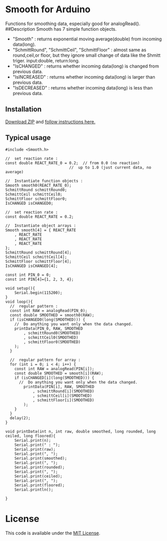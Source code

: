 # Smooth for Arduino
Functions for smoothing data, especially good for analogRead().
##Description
Smooth has 7 simple function objects.

+ "Smooth" : returns exponential moving average(double) from incoming data(long).
+ "SchmittRound", "SchmittCeil", "SchmittFloor" : almost same as round,ceil,or floor, but they ignore small change of data like the Shmitt triger. input:double, return:long.
+ "IsCHANGED" : returns whether incoming data(long) is changed from previous data.
+ "IsINCREASED" : returns whether incoming data(long) is larger than previous data.
+ "IsDECREASED" : returns whether incoming data(long) is less than previous data.


## Installation
[Download ZIP](https://github.com/ttatsf/Smooth/archive/master.zip) and [follow instructions here.](https://www.arduino.cc/en/Guide/Libraries)

## Typical usage

```
#include <Smooth.h>

//  set reaction rate :
const double REACT_RATE_0 = 0.2;  // from 0.0 (no reaction)
                            //  up to 1.0 (just current data, no average)

//  Instantiate function objects :
Smooth smooth0(REACT_RATE_0);
SchmittRound schmittRound0;
SchmittCeil schmittCeil0;
SchmittFloor schmittFloor0;
IsCHANGED isCHANGED0;  

//  set reaction rate :
const double REACT_RATE = 0.2;

//  Instantiate object arrays :
Smooth smooth[4] = { REACT_RATE
    , REACT_RATE
    , REACT_RATE
    , REACT_RATE
};
SchmittRound schmittRound[4];
SchmittCeil schmittCeil[4];
SchmittFloor schmittFloor[4];
IsCHANGED isCHANGED[4];

const int PIN_0 = 0;
const int PIN[4]={1, 2, 3, 4};

void setup(){
    Serial.begin(115200);
}
void loop(){
  //  regular pattern :
  const int RAW = analogRead(PIN_0);
  const double SMOOTHED = smooth0(RAW);
  if (isCHANGED0(long(SMOOTHED))) {
    //  Do anything you want only when the data changed.
    printData(PIN_0, RAW, SMOOTHED
        , schmittRound0(SMOOTHED)
        , schmittCeil0(SMOOTHED)
        , schmittFloor0(SMOOTHED)
    );
  }

  //  regular pattern for array :
  for (int i = 0; i < 4; i++) {
    const int RAW = analogRead(PIN[i]);
    const double SMOOTHED = smooth[i](RAW);
    if (isCHANGED[i](long(SMOOTHED))) {
      //  Do anything you want only when the data changed.
        printData(PIN[i], RAW, SMOOTHED
            , schmittRound[i](SMOOTHED)
            , schmittCeil[i](SMOOTHED)
            , schmittFloor[i](SMOOTHED)
        );
    }
  }
  delay(2);
}

void printData(int n, int raw, double smoothed, long rounded, long ceiled, long floored){
    Serial.print(n);
    Serial.print(" : ");
    Serial.print(raw);
    Serial.print(", ");
    Serial.print(smoothed);
    Serial.print(", ");
    Serial.print(rounded);
    Serial.print(", ");
    Serial.print(ceiled);
    Serial.print(", ");
    Serial.print(floored);
    Serial.println();
    
}
```




# License
This code is available under the [MIT License](http://opensource.org/licenses/mit-license.php).
